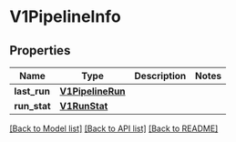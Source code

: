 # V1PipelineInfo

## Properties
Name | Type | Description | Notes
------------ | ------------- | ------------- | -------------
**last_run** | [**V1PipelineRun**](V1PipelineRun.md) |  | 
**run_stat** | [**V1RunStat**](V1RunStat.md) |  | 

[[Back to Model list]](../README.md#documentation-for-models) [[Back to API list]](../README.md#documentation-for-api-endpoints) [[Back to README]](../README.md)

